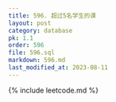 ```yaml
---
title: 596. 超过5名学生的课
layout: post
category: database
pk: 1.1
order: 596
file: 596.sql
markdown: 596.md
last_modified_at: 2023-08-11
---
```


{% include leetcode.md %}
